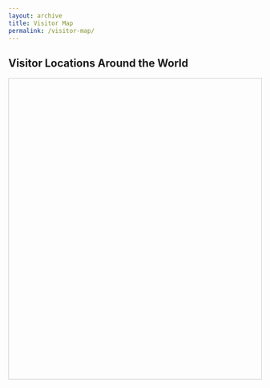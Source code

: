 ```yaml
---
layout: archive
title: Visitor Map
permalink: /visitor-map/
---
```


## Visitor Locations Around the World

<div id="visitor-map" style="height: 600px; width: 100%; border: 1px solid #ccc; margin-bottom: 20px;"></div>

<!-- Load Leaflet CSS first -->
<link rel="stylesheet" href="https://unpkg.com/leaflet@1.9.4/dist/leaflet.css"
      integrity="sha256-p4NxAoJBhIIN+hmNHrzRCf9tD/miZyoHS5obTRR9BMY="
      crossorigin=""/>

<!-- Load Marker Cluster CSS -->
<link rel="stylesheet" href="https://unpkg.com/leaflet.markercluster@1.4.1/dist/MarkerCluster.css"/>
<link rel="stylesheet" href="https://unpkg.com/leaflet.markercluster@1.4.1/dist/MarkerCluster.Default.css"/>

<!-- Load Leaflet JS -->
<script src="https://unpkg.com/leaflet@1.9.4/dist/leaflet.js"
        integrity="sha256-20nQCchB9co0qIjJZRGuk2/Z9VM+kNiyxNV1lvTlZBo="
        crossorigin=""></script>

<!-- Load Marker Cluster JS -->
<script src="https://unpkg.com/leaflet.markercluster@1.4.1/dist/leaflet.markercluster.js"></script>

<script>
// Wait for the page to fully load before initializing the map
document.addEventListener('DOMContentLoaded', function() {
    // Initialize the map centered on the world
    const map = L.map('visitor-map').setView([20, 0], 2);
    
    // Add OpenStreetMap tiles with proper attribution
    L.tileLayer('https://{s}.tile.openstreetmap.org/{z}/{x}/{y}.png', {
        attribution: '&copy; <a href="https://www.openstreetmap.org/copyright">OpenStreetMap</a> contributors',
        maxZoom: 18,
    }).addTo(map);
    
    // Sample visitor data - replace with your actual data
    const visitors = [
        {country: "United States", lat: 39.8283, lng: -98.5795, count: 152},
        {country: "United Kingdom", lat: 54.7024, lng: -3.2766, count: 87},
        {country: "Germany", lat: 51.1657, lng: 10.4515, count: 64},
        {country: "Japan", lat: 36.5748, lng: 139.2394, count: 42},
        {country: "Brazil", lat: -10.3333, lng: -53.2, count: 38},
        {country: "India", lat: 22.3511, lng: 78.6677, count: 72},
        {country: "Australia", lat: -24.7761, lng: 134.755, count: 29},
        {country: "Canada", lat: 61.0667, lng: -107.9917, count: 53},
        {country: "France", lat: 46.6031, lng: 1.8883, count: 47},
        {country: "South Africa", lat: -28.4793, lng: 24.6727, count: 18}
    ];
    
    // Create marker cluster group
    const markers = L.markerClusterGroup();
    
    // Add circle markers for each country
    visitors.forEach(visitor => {
        const marker = L.circleMarker([visitor.lat, visitor.lng], {
            radius: 5 + (visitor.count / 10), // Size based on visitor count
            fillColor: "#3388ff",
            color: "#000",
            weight: 1,
            opacity: 1,
            fillOpacity: 0.8
        }).bindPopup(`<b>${visitor.country}</b><br>Visitors: ${visitor.count}`);
        
        markers.addLayer(marker);
    });
    
    // Add markers to the map
    map.addLayer(markers);
    
    // Add a note if the map doesn't display
    if (!map.getContainer().querySelector('.leaflet-tile')) {
        const errorDiv = document.createElement('div');
        errorDiv.style.color = 'red';
        errorDiv.style.padding = '20px';
        errorDiv.style.textAlign = 'center';
        errorDiv.innerHTML = 'Map failed to load. Please check your internet connection.';
        map.getContainer().appendChild(errorDiv);
    }
});
</script>

<script type="text/javascript" id="mapmyvisitors" src="//mapmyvisitors.com/map.js?d=FSxM0mk0BF9vywHVRs3hBn7aDCBvU1bmxIWnkLrM8KI&cl=ffffff&w=a"></script>
